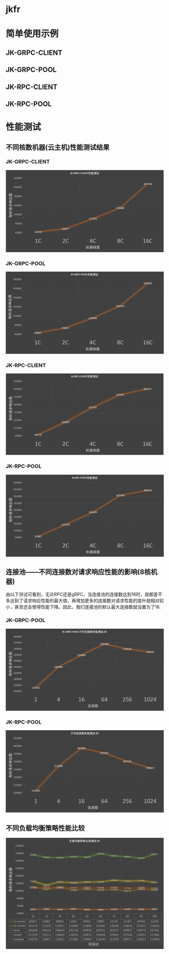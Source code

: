 # jkfr



# 简单使用示例

## JK-GRPC-CLIENT

## JK-GRPC-POOL

## JK-RPC-CLIENT

## JK-RPC-POOL

# 性能测试

## 不同核数机器(云主机)性能测试结果

### JK-GRPC-CLIENT
![](images/JK-GRPC-CLIENT.png)

### JK-GRPC-POOL
![](images/JK-GRPC-POOL.png)

### JK-RPC-CLIENT
![](images/JK-RPC-CLIENT.png)

### JK-RPC-POOL
![](images/JK-RPC-POOL.png)

## 连接池——不同连接数对请求响应性能的影响(8核机器)

由以下测试可看到，无论RPC还是gRPC，当连接池的连接数达到16时，就都差不多达到了请求响应性能的最大值，再增加更多的连接数对请求性能的提升就相对较小，甚至还会使得性能下降。因此，我们连接池的默认最大连接数就设置为了16.

### JK-GRPC-POOL
![](images/JK-GRPC-POOL-CONNS.png)

### JK-RPC-POOL
![](images/JK-RPC-POOL-CONNS.png)

## 不同负载均衡策略性能比较

![](images/BALANCER-STRATEGY.png)



